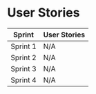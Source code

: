 # User Stories


| Sprint | User Stories |
| --- | ----------- |
| Sprint 1 | N/A |
| Sprint 2| N/A |
| Sprint 3 | N/A |
| Sprint 4| N/A |